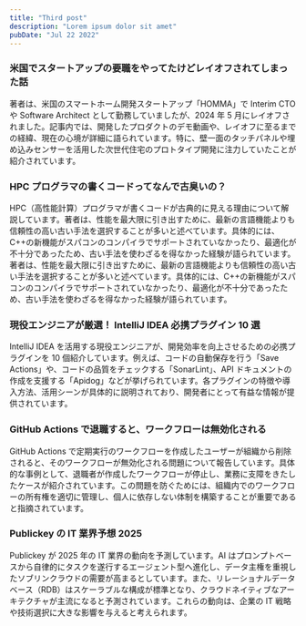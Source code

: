 ```yaml
---
title: "Third post"
description: "Lorem ipsum dolor sit amet"
pubDate: "Jul 22 2022"
---
```


### 米国でスタートアップの要職をやってたけどレイオフされてしまった話

著者は、米国のスマートホーム開発スタートアップ「HOMMA」で Interim CTO や Software Architect として勤務していましたが、2024 年 5 月にレイオフされました。記事内では、開発したプロダクトのデモ動画や、レイオフに至るまでの経緯、現在の心境が詳細に語られています。特に、壁一面のタッチパネルや埋め込みセンサーを活用した次世代住宅のプロトタイプ開発に注力していたことが紹介されています。

### HPC プログラマの書くコードってなんで古臭いの？

HPC（高性能計算）プログラマが書くコードが古典的に見える理由について解説しています。著者は、性能を最大限に引き出すために、最新の言語機能よりも信頼性の高い古い手法を選択することが多いと述べています。具体的には、C++の新機能がスパコンのコンパイラでサポートされていなかったり、最適化が不十分であったため、古い手法を使わざるを得なかった経験が語られています。著者は、性能を最大限に引き出すために、最新の言語機能よりも信頼性の高い古い手法を選択することが多いと述べています。具体的には、C++の新機能がスパコンのコンパイラでサポートされていなかったり、最適化が不十分であったため、古い手法を使わざるを得なかった経験が語られています。

### 現役エンジニアが厳選！ IntelliJ IDEA 必携プラグイン 10 選

IntelliJ IDEA を活用する現役エンジニアが、開発効率を向上させるための必携プラグインを 10 個紹介しています。例えば、コードの自動保存を行う「Save Actions」や、コードの品質をチェックする「SonarLint」、API ドキュメントの作成を支援する「Apidog」などが挙げられています。各プラグインの特徴や導入方法、活用シーンが具体的に説明されており、開発者にとって有益な情報が提供されています。

### GitHub Actions で退職すると、ワークフローは無効化される

GitHub Actions で定期実行のワークフローを作成したユーザーが組織から削除されると、そのワークフローが無効化される問題について報告しています。具体的な事例として、退職者が作成したワークフローが停止し、業務に支障をきたしたケースが紹介されています。この問題を防ぐためには、組織内でのワークフローの所有権を適切に管理し、個人に依存しない体制を構築することが重要であると指摘されています。

### Publickey の IT 業界予想 2025

Publickey が 2025 年の IT 業界の動向を予測しています。AI はプロンプトベースから自律的にタスクを遂行するエージェント型へ進化し、データ主権を重視したソブリンクラウドの需要が高まるとしています。また、リレーショナルデータベース（RDB）はスケーラブルな構成が標準となり、クラウドネイティブなアーキテクチャが主流になると予測されています。これらの動向は、企業の IT 戦略や技術選択に大きな影響を与えると考えられます。
